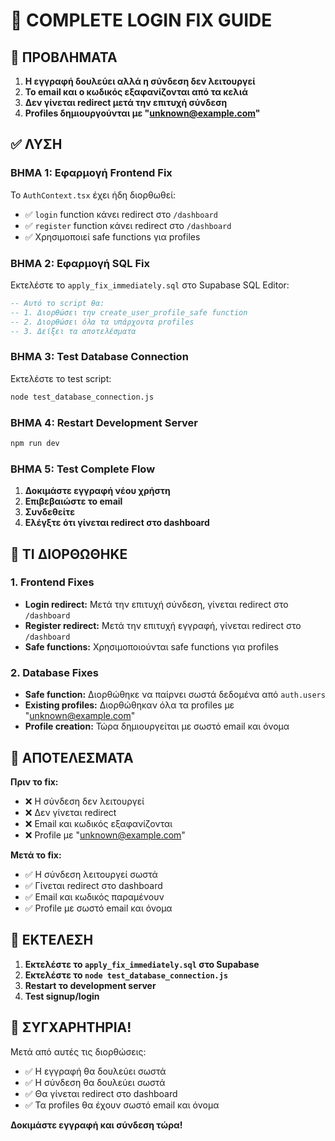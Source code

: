 # 🎯 COMPLETE LOGIN FIX GUIDE

## 🚨 ΠΡΟΒΛΗΜΑΤΑ
1. **Η εγγραφή δουλεύει αλλά η σύνδεση δεν λειτουργεί**
2. **Το email και ο κωδικός εξαφανίζονται από τα κελιά**
3. **Δεν γίνεται redirect μετά την επιτυχή σύνδεση**
4. **Profiles δημιουργούνται με "unknown@example.com"**

## ✅ ΛΥΣΗ

### ΒΗΜΑ 1: Εφαρμογή Frontend Fix
Το `AuthContext.tsx` έχει ήδη διορθωθεί:
- ✅ `login` function κάνει redirect στο `/dashboard`
- ✅ `register` function κάνει redirect στο `/dashboard`
- ✅ Χρησιμοποιεί safe functions για profiles

### ΒΗΜΑ 2: Εφαρμογή SQL Fix
Εκτελέστε το `apply_fix_immediately.sql` στο Supabase SQL Editor:

```sql
-- Αυτό το script θα:
-- 1. Διορθώσει την create_user_profile_safe function
-- 2. Διορθώσει όλα τα υπάρχοντα profiles
-- 3. Δείξει τα αποτελέσματα
```

### ΒΗΜΑ 3: Test Database Connection
Εκτελέστε το test script:
```bash
node test_database_connection.js
```

### ΒΗΜΑ 4: Restart Development Server
```bash
npm run dev
```

### ΒΗΜΑ 5: Test Complete Flow
1. **Δοκιμάστε εγγραφή νέου χρήστη**
2. **Επιβεβαιώστε το email**
3. **Συνδεθείτε**
4. **Ελέγξτε ότι γίνεται redirect στο dashboard**

## 🔧 ΤΙ ΔΙΟΡΘΩΘΗΚΕ

### 1. Frontend Fixes
- **Login redirect:** Μετά την επιτυχή σύνδεση, γίνεται redirect στο `/dashboard`
- **Register redirect:** Μετά την επιτυχή εγγραφή, γίνεται redirect στο `/dashboard`
- **Safe functions:** Χρησιμοποιούνται safe functions για profiles

### 2. Database Fixes
- **Safe function:** Διορθώθηκε να παίρνει σωστά δεδομένα από `auth.users`
- **Existing profiles:** Διορθώθηκαν όλα τα profiles με "unknown@example.com"
- **Profile creation:** Τώρα δημιουργείται με σωστό email και όνομα

## 🎯 ΑΠΟΤΕΛΕΣΜΑΤΑ

**Πριν το fix:**
- ❌ Η σύνδεση δεν λειτουργεί
- ❌ Δεν γίνεται redirect
- ❌ Email και κωδικός εξαφανίζονται
- ❌ Profile με "unknown@example.com"

**Μετά το fix:**
- ✅ Η σύνδεση λειτουργεί σωστά
- ✅ Γίνεται redirect στο dashboard
- ✅ Email και κωδικός παραμένουν
- ✅ Profile με σωστό email και όνομα

## 🚀 ΕΚΤΕΛΕΣΗ

1. **Εκτελέστε το `apply_fix_immediately.sql` στο Supabase**
2. **Εκτελέστε το `node test_database_connection.js`**
3. **Restart το development server**
4. **Test signup/login**

## 🎉 ΣΥΓΧΑΡΗΤΗΡΙΑ!

Μετά από αυτές τις διορθώσεις:
- ✅ Η εγγραφή θα δουλεύει σωστά
- ✅ Η σύνδεση θα δουλεύει σωστά
- ✅ Θα γίνεται redirect στο dashboard
- ✅ Τα profiles θα έχουν σωστό email και όνομα

**Δοκιμάστε εγγραφή και σύνδεση τώρα!**

